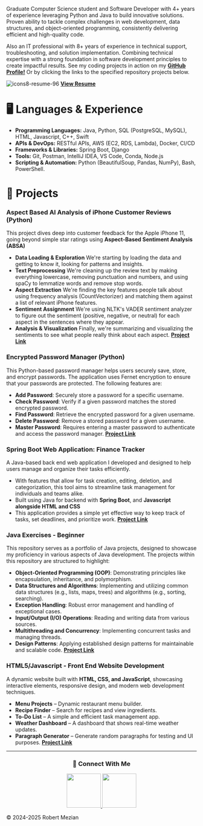 Graduate Computer Science student and Software Developer with 4+ years of experience leveraging Python and Java to build innovative solutions. Proven ability to tackle complex challenges in web development, data structures, and object-oriented programming, consistently delivering efficient and high-quality code.

Also an IT professional with 8+ years of experience in technical support, troubleshooting, and solution implementation. Combining technical expertise with a strong foundation in software development principles to create impactful results.
See my coding projects in action on my **[GitHub Profile!](https://github.com/ramezian1)** Or by clicking the links to the specified repository projects below.

![icons8-resume-96](https://github.com/user-attachments/assets/2d0de8e5-7af6-4ef0-80c9-3532fafcaf48)
**[View Resume](https://drive.google.com/file/d/1Ruzw7TrJxZsB2YcAgc5SMVDdSrqI1m8D/view?usp=sharing)**


# 🖥️ Languages & Experience 
*   **Programming Languages:** Java, Python, SQL (PostgreSQL, MySQL), HTML, Javascript, C++, Swift
*   **APIs & DevOps:** RESTful APIs, AWS (EC2, RDS, Lambda), Docker, CI/CD
*   **Frameworks & Libraries:** Spring Boot, Django 
*   **Tools:** Git, Postman, IntelliJ IDEA, VS Code, Conda, Node.js
*   **Scripting & Automation:** Python (BeautifulSoup, Pandas, NumPy), Bash, PowerShell.

   
# 📒 Projects

### **Aspect Based AI Analysis of iPhone Customer Reviews (Python)**
This project dives deep into customer feedback for the Apple iPhone 11, going beyond simple star ratings using **Aspect-Based Sentiment Analysis (ABSA)**
*  **Data Loading & Exploration** We're starting by loading the data and getting to know it, looking for patterns and insights.
*  **Text Preprocessing** We're cleaning up the review text by making everything lowercase, removing punctuation and numbers, and using spaCy to lemmatize words and remove stop words.
*  **Aspect Extraction** We're finding the key features people talk about using frequency analysis (CountVectorizer) and matching them against a list of relevant iPhone features.
*  **Sentiment Assignment** We're using NLTK's VADER sentiment analyzer to figure out the sentiment (positive, negative, or neutral) for each aspect in the sentences where they appear.
*  **Analysis & Visualization** Finally, we're summarizing and visualizing the sentiments to see what people really think about each aspect.
**[Project Link](https://github.com/ramezian1/Aspect_Analysis)**

### **Encrypted Password Manager (Python)**
This Python-based password manager helps users securely save, store, and encrypt passwords. The application uses Fernet encryption to ensure that your passwords are protected. The following features are:
* **Add Password**: Securely store a password for a specific username.
* **Check Password**: Verify if a given password matches the stored encrypted password.
* **Find Password**: Retrieve the encrypted password for a given username.
* **Delete Password**: Remove a stored password for a given username.
* **Master Password**: Requires entering a master password to authenticate and access the password manager.
**[Project Link](https://github.com/ramezian1/Python-Password-Manager)**

### **Spring Boot Web Application: Finance Tracker**
A Java-based back end web application I developed and designed to help users manage and organize their tasks efficiently. 
* With features that allow for task creation, editing, deletion, and categorization, this tool aims to streamline task management for individuals and teams alike. 
* Built using Java for backend with **Spring Boot**, and **Javascript alongside HTML and CSS**
* This application provides a simple yet effective way to keep track of tasks, set deadlines, and prioritize work. 
   **[Project Link](https://github.com/ramezian1/springboot_finance-tracker)**

### **Java Exercises - Beginner**
This repository serves as a portfolio of Java projects, designed to showcase my proficiency in various aspects of Java development.
The projects within this repository are structured to highlight:
* **Object-Oriented Programming (OOP)**: Demonstrating principles like encapsulation, inheritance, and polymorphism.
* **Data Structures and Algorithms**: Implementing and utilizing common data structures (e.g., lists, maps, trees) and algorithms (e.g., sorting, searching).
* **Exception Handling**: Robust error management and handling of exceptional cases.
* **Input/Output (I/O) Operations**: Reading and writing data from various sources.
* **Multithreading and Concurrency**: Implementing concurrent tasks and managing threads.
* **Design Patterns**: Applying established design patterns for maintainable and scalable code.
**[Project Link](https://github.com/ramezian1/java_projects)**
   
### **HTML5/Javascript - Front End Website Development**
A dynamic website built with **HTML, CSS, and JavaScript**, showcasing interactive elements, responsive design, and modern web development techniques.
* **Menu Projects** – Dynamic restaurant menu builder.
* **Recipe Finder** – Search for recipes and view ingredients.
* **To-Do List** – A simple and efficient task management app.
* **Weather Dashboard** – A dashboard that shows real-time weather updates.
* **Paragraph Generator** – Generate random paragraphs for testing and UI purposes. 
**[Project Link](html/index.html)**


---
<h3 align="center">📝 Connect With Me</h3>
   
<p align="center">
   <a href="https://www.linkedin.com/in/robert-mezian/">
      <img src="https://github.com/user-attachments/assets/b04456b9-4e88-4789-86e6-d46fdc09f811" width="90" height="90">
   </a>
   <a href="https://github.com/ramezian1">
     <img src="https://github.com/user-attachments/assets/f33a46b1-284b-483a-83dc-09a9a2e3a95d" width="90" height="90">
   </a>
</p>

© 2024-2025 Robert Mezian
